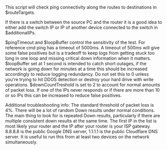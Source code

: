 This script will check ping connectivity along the routes to destinations in $routeTargets. 

If there is a switch between the source PC and the router it is a good idea to either add the switch IP or IP of another device connected to the switch in $additionalIPs.

$pingTimeout and $loopBuffer control the sensitivity of the test. For reference cmd ping has a timeout of 5000ms. A timeout of 500ms will give some false positives but is a tradeoff to keep logs from getting stuck too long in one loop and missing critical down information when it matters. 
$loopBuffer set at 1 second is intended to catch short outages, if the network is going down for minutes at a time this should be increased accordingly to reduce logging redundancy. Do not set this to 0 unless you're trying to hit DDOS detection or destroy your hard drive with write operations.
$downCountTreshold is set to 2 to account for normal amounts of packet loss. If one of the IPs never responds or if there are more than 10 or so IPs this can be increased to reduce false positives.

Additional troubleshooting info:
The standard threshold of packet loss is 4%. There will be a lot of random Down results under normal conditions. The main thing to look for is repeated Down results, particularly if there are multiple consistent down results at the same time.
The first IP in the list is most likely your router and the IP after your router is your ISP gateway.
8.8.8.8 is the public Google DNS server, 1.1.1.1 is the public Cloudflare DNS server.
It is useful to run this from at least two devices on the network simultaneously.
